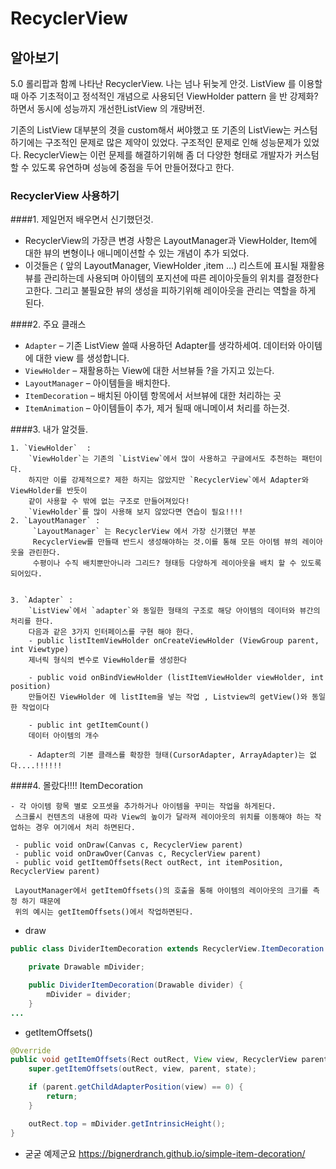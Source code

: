 # RecyclerView
## 알아보기

5.0 롤리팝과 함께 나타난 RecyclerView. 나는 넘나 뒤늦게 안것.
ListView 를 이용할 때 아주 기초적이고 정석적인 개념으로 사용되던 ViewHolder pattern 을 반 강제화? 
하면서 동시에 성능까지 개선한ListView 의 개량버전.

기존의 ListView 대부분의 겻을 custom해서 써야했고 또 기존의 ListView는 커스텀하기에는 구조적인 문제로 많은 제약이 있었다.
구조적인 문제로 인해 성능문제가 있었다. RecyclerView는 이런 문제를 해결하기위해 좀 
더 다양한 형태로 개발자가 커스텀할 수 있도록 유연하며 성능에 중점을 두어 만들어졌다고 한다.



### **RecyclerView 사용하기**

####1. 제일먼저 배우면서 신기했던것.
 - RecyclerView의 가장큰 변경 사항은 LayoutManager과 ViewHolder, Item에 대한 뷰의 변형이나 애니메이션할 수 있는 개념이 추가 되었다. 
 - 이것들은 ( 앞의 LayoutManager, ViewHolder ,item ...) 리스트에 표시될 재활용 뷰를 관리하는데 사용되며 아이템의 포지션에 따른 레이아웃들의 위치를 결정한다고한다. 그리고 불필요한 뷰의 생성을 피하기위해 레이아웃을 관리는 역할을 하게 된다.


####2. 주요 클래스

  - `Adapter` – 기존 ListView 쓸때 사용하던 Adapter를 생각하세여.
              데이터와 아이템에 대한 view 를 생성합니다.
  - `ViewHolder` – 재활용하는 View에 대한 서브뷰들 ?을 가지고 있는다.
  - `LayoutManager` – 아이템들을 배치한다.
  - `ItemDecoration` – 배치된 아이템 항목에서 서브뷰에 대한 처리하는 곳
  - `ItemAnimation` – 아이템들이 추가, 제거 될때 애니메이셔 처리를 하는것.


####3. 내가 알것들.

    1. `ViewHolder`  : 
        `ViewHolder`는 기존의 `ListView`에서 많이 사용하고 구글에서도 추천하는 패턴이다.
        하지만 이를 강제적으로? 제한 하지는 않았지만 `RecyclerView`에서 Adapter와 ViewHolder를 반듯이
        같이 사용할 수 밖에 없는 구조로 만들어져있다!
        `ViewHolder`를 많이 사용해 보지 않았다면 연습이 필요!!!!
    2. `LayoutManager` :
         `LayoutManager` 는 RecyclerView 에서 가장 신기했던 부분
         RecyclerView를 만들때 반드시 생성해야하는 것.이를 통해 모든 아이템 뷰의 레이아웃을 관린한다.
         수평이나 수직 배치뿐만아니라 그리드? 형태등 다양하게 레이아웃을 배치 할 수 있도록 되어있다.
         
         
    3. `Adapter` : 
        `ListView`에서 `adapter`와 동일한 형태의 구조로 해당 아이템의 데이터와 뷰간의 처리를 한다.
        다음과 같은 3가지 인터페이스를 구현 해야 한다.
        - public listItemViewHolder onCreateViewHolder (ViewGroup parent, int Viewtype)
        제너릭 형식의 변수로 ViewHolder를 생성한다
        
        - public void onBindViewHolder (listItemViewHolder viewHolder, int position)
        만들어진 ViewHolder 에 listItem을 넣는 작업 , Listview의 getView()와 동일한 작업이다
        
        - public int getItemCount()
        데이터 아이템의 개수
        
        - Adapter의 기본 클래스를 확장한 형태(CursorAdapter, ArrayAdapter)는 없다....!!!!!!
        
        
####4. 몰랐다!!!! ItemDecoration

    - 각 아이템 항목 별로 오프셋을 추가하거나 아이템을 꾸미는 작업을 하게된다.
     스크롤시 컨텐츠의 내용에 따라 View의 높이가 달라져 레이아웃의 위치를 이동해야 하는 작업하는 경우 여기에서 처리 하면된다.
     
     - public void onDraw(Canvas c, RecyclerView parent)
     - public void onDrawOver(Canvas c, RecyclerView parent)
     - public void getItemOffsets(Rect outRect, int itemPosition, RecyclerView parent)
     
     LayoutManager에서 getItemOffsets()의 호출을 통해 아이템의 레이아웃의 크기를 측정 하기 때문에 
     위의 예시는 getItemOffsets()에서 작업하면된다.
   
   - draw
     
```java
public class DividerItemDecoration extends RecyclerView.ItemDecoration {

    private Drawable mDivider;

    public DividerItemDecoration(Drawable divider) {
        mDivider = divider;
    }
...
```

     
   - getItemOffsets()
     
```java
@Override
public void getItemOffsets(Rect outRect, View view, RecyclerView parent, RecyclerView.State state) {
    super.getItemOffsets(outRect, view, parent, state);

    if (parent.getChildAdapterPosition(view) == 0) {
        return;
    }

    outRect.top = mDivider.getIntrinsicHeight();
}
```
    
    
   - 굳굳 예제군요 https://bignerdranch.github.io/simple-item-decoration/






